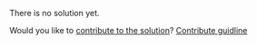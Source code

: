 
There is no solution yet.

Would you like to [contribute to the solution](https://github.com/BFEdev/BFE.dev-solutions/blob/main/problem/implement-async-helper-parallel_en.md)? [Contribute guidline](https://github.com/BFEdev/BFE.dev-solutions#how-to-contribute)
